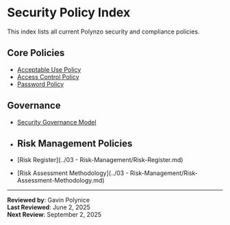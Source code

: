 # Security Policy Index

This index lists all current Polynzo security and compliance policies.

## Core Policies
- [Acceptable Use Policy](Acceptable-Use-Policy.md)
- [Access Control Policy](Access-Control-Policy.md)
- [Password Policy](Password-Policy.md)

## Governance
- [Security Governance Model](Security-Governance-Model.md)

- ## Risk Management Policies
- [Risk Register](../03 - Risk-Management/Risk-Register.md)
- [Risk Assessment Methodology](../03 - Risk-Management/Risk-Assessment-Methodology.md)


---

**Reviewed by**: Gavin Polynice  
**Last Reviewed**: June 2, 2025  
**Next Review**: September 2, 2025  

